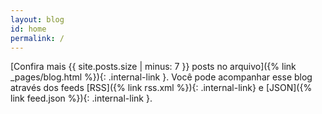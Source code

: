 ```yaml
---
layout: blog
id: home
permalink: /
---
```


[Confira mais {{ site.posts.size | minus: 7 }} posts no arquivo]({% link _pages/blog.html %}){: .internal-link }. Você pode acompanhar esse blog através dos feeds [RSS]({% link rss.xml %}){: .internal-link} e [JSON]({% link feed.json %}){: .internal-link }.
